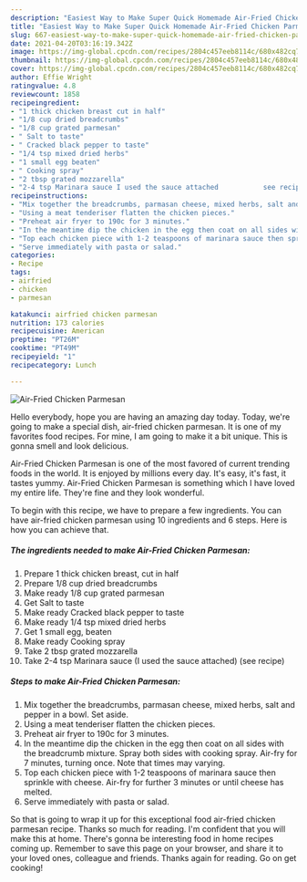 ```yaml
---
description: "Easiest Way to Make Super Quick Homemade Air-Fried Chicken Parmesan"
title: "Easiest Way to Make Super Quick Homemade Air-Fried Chicken Parmesan"
slug: 667-easiest-way-to-make-super-quick-homemade-air-fried-chicken-parmesan
date: 2021-04-20T03:16:19.342Z
image: https://img-global.cpcdn.com/recipes/2804c457eeb8114c/680x482cq70/air-fried-chicken-parmesan-recipe-main-photo.jpg
thumbnail: https://img-global.cpcdn.com/recipes/2804c457eeb8114c/680x482cq70/air-fried-chicken-parmesan-recipe-main-photo.jpg
cover: https://img-global.cpcdn.com/recipes/2804c457eeb8114c/680x482cq70/air-fried-chicken-parmesan-recipe-main-photo.jpg
author: Effie Wright
ratingvalue: 4.8
reviewcount: 1858
recipeingredient:
- "1 thick chicken breast cut in half"
- "1/8 cup dried breadcrumbs"
- "1/8 cup grated parmesan"
- " Salt to taste"
- " Cracked black pepper to taste"
- "1/4 tsp mixed dried herbs"
- "1 small egg beaten"
- " Cooking spray"
- "2 tbsp grated mozzarella"
- "2-4 tsp Marinara sauce I used the sauce attached           see recipe"
recipeinstructions:
- "Mix together the breadcrumbs, parmasan cheese, mixed herbs, salt and pepper in a bowl. Set aside."
- "Using a meat tenderiser flatten the chicken pieces."
- "Preheat air fryer to 190c for 3 minutes."
- "In the meantime dip the chicken in the egg then coat on all sides with the breadcrumb mixture. Spray both sides with cooking spray. Air-fry for 7 minutes, turning once. Note that times may varying."
- "Top each chicken piece with 1-2 teaspoons of marinara sauce then sprinkle with cheese. Air-fry for further 3 minutes or until cheese has melted."
- "Serve immediately with pasta or salad."
categories:
- Recipe
tags:
- airfried
- chicken
- parmesan

katakunci: airfried chicken parmesan 
nutrition: 173 calories
recipecuisine: American
preptime: "PT26M"
cooktime: "PT49M"
recipeyield: "1"
recipecategory: Lunch

---
```



![Air-Fried Chicken Parmesan](https://img-global.cpcdn.com/recipes/2804c457eeb8114c/680x482cq70/air-fried-chicken-parmesan-recipe-main-photo.jpg)

Hello everybody, hope you are having an amazing day today. Today, we're going to make a special dish, air-fried chicken parmesan. It is one of my favorites food recipes. For mine, I am going to make it a bit unique. This is gonna smell and look delicious.



Air-Fried Chicken Parmesan is one of the most favored of current trending foods in the world. It is enjoyed by millions every day. It's easy, it's fast, it tastes yummy. Air-Fried Chicken Parmesan is something which I have loved my entire life. They're fine and they look wonderful.


To begin with this recipe, we have to prepare a few ingredients. You can have air-fried chicken parmesan using 10 ingredients and 6 steps. Here is how you can achieve that.

<!--inarticleads1-->

##### The ingredients needed to make Air-Fried Chicken Parmesan:

1. Prepare 1 thick chicken breast, cut in half
1. Prepare 1/8 cup dried breadcrumbs
1. Make ready 1/8 cup grated parmesan
1. Get  Salt to taste
1. Make ready  Cracked black pepper to taste
1. Make ready 1/4 tsp mixed dried herbs
1. Get 1 small egg, beaten
1. Make ready  Cooking spray
1. Take 2 tbsp grated mozzarella
1. Take 2-4 tsp Marinara sauce (I used the sauce attached)           (see recipe)




<!--inarticleads2-->

##### Steps to make Air-Fried Chicken Parmesan:

1. Mix together the breadcrumbs, parmasan cheese, mixed herbs, salt and pepper in a bowl. Set aside.
1. Using a meat tenderiser flatten the chicken pieces.
1. Preheat air fryer to 190c for 3 minutes.
1. In the meantime dip the chicken in the egg then coat on all sides with the breadcrumb mixture. Spray both sides with cooking spray. Air-fry for 7 minutes, turning once. Note that times may varying.
1. Top each chicken piece with 1-2 teaspoons of marinara sauce then sprinkle with cheese. Air-fry for further 3 minutes or until cheese has melted.
1. Serve immediately with pasta or salad.




So that is going to wrap it up for this exceptional food air-fried chicken parmesan recipe. Thanks so much for reading. I'm confident that you will make this at home. There's gonna be interesting food in home recipes coming up. Remember to save this page on your browser, and share it to your loved ones, colleague and friends. Thanks again for reading. Go on get cooking!
